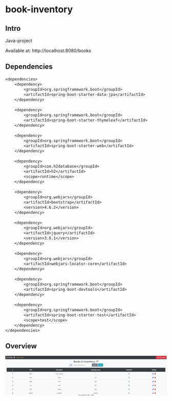 # book-inventory

## Intro

Java-project

Available at: http://localhost:8080/books

## Dependencies

	<dependencies>
		<dependency>
			<groupId>org.springframework.boot</groupId>
			<artifactId>spring-boot-starter-data-jpa</artifactId>
		</dependency>

		<dependency>
			<groupId>org.springframework.boot</groupId>
			<artifactId>spring-boot-starter-thymeleaf</artifactId>
		</dependency>

		<dependency>
			<groupId>org.springframework.boot</groupId>
			<artifactId>spring-boot-starter-web</artifactId>
		</dependency>

		<dependency>
			<groupId>com.h2database</groupId>
			<artifactId>h2</artifactId>
			<scope>runtime</scope>
		</dependency>

		<dependency>
			<groupId>org.webjars</groupId>
			<artifactId>bootstrap</artifactId>
			<version>4.6.2</version>
		</dependency>

		<dependency>
			<groupId>org.webjars</groupId>
			<artifactId>jquery</artifactId>
			<version>3.6.1</version>
		</dependency>

		<dependency>
			<groupId>org.webjars</groupId>
			<artifactId>webjars-locator-core</artifactId>
		</dependency>

		<dependency>
			<groupId>org.springframework.boot</groupId>
			<artifactId>spring-boot-devtools</artifactId>
		</dependency>

		<dependency>
			<groupId>org.springframework.boot</groupId>
			<artifactId>spring-boot-starter-test</artifactId>
			<scope>test</scope>
		</dependency>
	</dependencies>

## Overview

![Alt text](https://github.com/DarkMenthu/book-inventory/blob/master/Snip.png?raw=true "Snip")